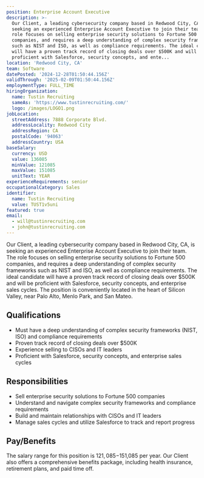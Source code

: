 ```yaml
---
position: Enterprise Account Executive
description: >-
  Our Client, a leading cybersecurity company based in Redwood City, CA, is
  seeking an experienced Enterprise Account Executive to join their team. The
  role focuses on selling enterprise security solutions to Fortune 500
  companies, and requires a deep understanding of complex security frameworks
  such as NIST and ISO, as well as compliance requirements. The ideal candidate
  will have a proven track record of closing deals over $500K and will be
  proficient with Salesforce, security concepts, and ente...
location: 'Redwood City, CA'
team: Software
datePosted: '2024-12-28T01:50:44.156Z'
validThrough: '2025-02-09T01:50:44.156Z'
employmentType: FULL_TIME
hiringOrganization:
  name: Tustin Recruiting
  sameAs: 'https://www.tustinrecruiting.com/'
  logo: /images/LOGO1.png
jobLocation:
  streetAddress: 7888 Corporate Blvd.
  addressLocality: Redwood City
  addressRegion: CA
  postalCode: '94063'
  addressCountry: USA
baseSalary:
  currency: USD
  value: 136085
  minValue: 121085
  maxValue: 151085
  unitText: YEAR
experienceRequirements: senior
occupationalCategory: Sales
identifier:
  name: Tustin Recruiting
  value: TUST1v5uni
featured: true
email:
  - will@tustinrecruiting.com
  - john@tustinrecruiting.com
---
```




Our Client, a leading cybersecurity company based in Redwood City, CA, is seeking an experienced Enterprise Account Executive to join their team. The role focuses on selling enterprise security solutions to Fortune 500 companies, and requires a deep understanding of complex security frameworks such as NIST and ISO, as well as compliance requirements. The ideal candidate will have a proven track record of closing deals over $500K and will be proficient with Salesforce, security concepts, and enterprise sales cycles. The position is conveniently located in the heart of Silicon Valley, near Palo Alto, Menlo Park, and San Mateo. 

## Qualifications

* Must have a deep understanding of complex security frameworks (NIST, ISO) and compliance requirements 
* Proven track record of closing deals over $500K
* Experience selling to CISOs and IT leaders
* Proficient with Salesforce, security concepts, and enterprise sales cycles

## Responsibilities

* Sell enterprise security solutions to Fortune 500 companies
* Understand and navigate complex security frameworks and compliance requirements
* Build and maintain relationships with CISOs and IT leaders
* Manage sales cycles and utilize Salesforce to track and report progress

## Pay/Benefits

The salary range for this position is $121,085-$151,085 per year. Our Client also offers a comprehensive benefits package, including health insurance, retirement plans, and paid time off.
